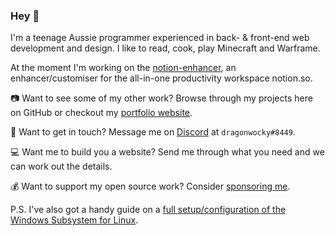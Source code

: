 ### Hey :wave:

I'm a teenage Aussie programmer experienced in back- & front-end web development and design.
I like to read, cook, play Minecraft and Warframe.

At the moment I'm working on the [notion-enhancer](https://notion-enhancer.github.io),
an enhancer/customiser for the all-in-one productivity workspace notion.so.

📷 Want to see some of my other work? Browse through my projects here on GitHub or checkout my [portfolio website](https://dragonwocky.me/).

💬 Want to get in touch? Message me on [Discord](https://dsc.bio/dragnwocky) at `dragonwocky#8449`.

💻 Want me to build you a website? Send me through what you need and we can work out the details.

💰 Want to support my open source work? Consider [sponsoring me](https://github.com/sponsors/dragonwocky/).

P.S. I've also got a handy guide on a [full setup/configuration of the Windows Subsystem for Linux](https://dragonwocky.notion.site/wsl-setup-4f75134e465a48f6ab3446f62ade914b).
